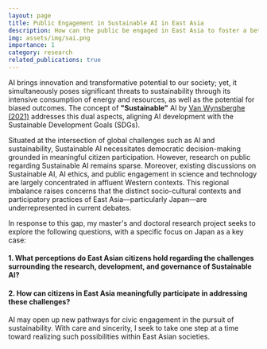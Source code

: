 ```yaml
---
layout: page
title: Public Engagement in Sustainable AI in East Asia
description: How can the public be engaged in East Asia to foster a better society through Sustainable AI?
img: assets/img/sai.png
importance: 1
category: research
related_publications: true
---
```


AI brings innovation and transformative potential to our society; yet, it simultaneously poses significant threats to sustainability through its intensive consumption of energy and resources, as well as the potential for biased outcomes. The concept of **"Sustainable"** AI by [Van Wynsberghe (2021)](https://link.springer.com/article/10.1007/s43681-021-00043-6#ref-CR17) addresses this dual aspects, aligning AI development with the Sustainable Development Goals (SDGs).

Situated at the intersection of global challenges such as AI and sustainability, Sustainable AI necessitates democratic decision-making grounded in meaningful citizen participation. However, research on public regarding Sustainable AI remains sparse. Moreover, existing discussions on Sustainable AI, AI ethics, and public engagement in science and technology are largely concentrated in affluent Western contexts. This regional imbalance raises concerns that the distinct socio-cultural contexts and participatory practices of East Asia—particularly Japan—are underrepresented in current debates.

In response to this gap, my master's and doctoral research project seeks to explore the following questions, with a specific focus on Japan as a key case:

#### 1. What perceptions do East Asian citizens hold regarding the challenges surrounding the research, development, and governance of Sustainable AI?
#### 2. How can citizens in East Asia meaningfully participate in addressing these challenges?

AI may open up new pathways for civic engagement in the pursuit of sustainability. With care and sincerity, I seek to take one step at a time toward realizing such possibilities within East Asian societies.
